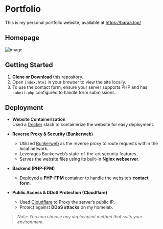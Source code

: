 # Portfolio

This is my personal portfolio website, available at https://baraa.top/

## Homepage
![image](https://github.com/user-attachments/assets/c9453068-3ed9-4e83-bd86-7d70dc1a7e87)

## Getting Started
1. **Clone or Download** this repository.
2. Open `index.html` in your browser to view the site locally.
3. To use the contact form, ensure your server supports PHP and has `submit.php` configured to handle form submissions.

## Deployment

- **Website Containerization**  
  Used a [Docker](https://www.docker.com/) stack to containerize the website for easy deployment.

- **Reverse Proxy & Security (Bunkerweb)**  
  - Utilized [Bunkerweb](https://github.com/bunkerity/bunkerweb) as the reverse proxy to route requests within the local network.  
  - Leverages Bunkerweb’s state-of-the-art security features.
  - Serves the website files using its built-in **Nginx webserver**.

- **Backend (PHP-FPM)**  
  - Deployed a **PHP-FPM** container to handle the website’s **contact form**.

- **Public Access & DDoS Protection (Cloudflare)**  
  - Used [Cloudflare](https://www.cloudflare.com/) to Proxy the server’s public IP.
  - Protect against **DDoS attacks** on my homelab.

> *Note: You can choose any deployment method that suits your environment.*
